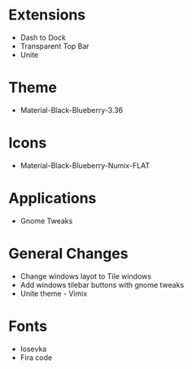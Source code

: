 # Extensions
* Dash to Dock
* Transparent Top Bar 
* Unite

# Theme
* Material-Black-Blueberry-3.36

# Icons
* Material-Black-Blueberry-Numix-FLAT

# Applications
* Gnome Tweaks

# General Changes
* Change windows layot to Tile windows
* Add windows tilebar buttons with gnome tweaks
* Unite theme - Vimix

# Fonts 
* Iosevka
* Fira code
